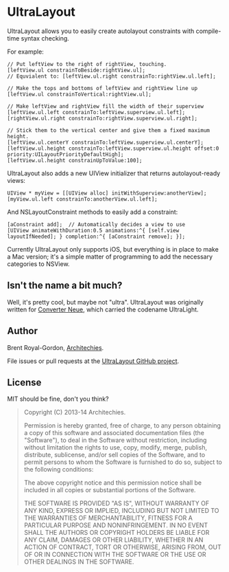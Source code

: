 UltraLayout
==========

UltraLayout allows you to easily create autolayout constraints with compile-time syntax checking.

For example:

    // Put leftView to the right of rightView, touching.
    [leftView.ul constrainToBeside:rightView.ul];
    // Equvialent to: [leftView.ul.right constrainTo:rightView.ul.left];
    
    // Make the tops and bottoms of leftView and rightView line up
    [leftView.ul constrainToVertical:rightView.ul];
    
    // Make leftView and rightView fill the width of their superview
    [leftView.ul.left constrainTo:leftView.superview.ul.left];
    [rightView.ul.right constrainTo:rightView.superview.ul.right];
    
    // Stick them to the vertical center and give them a fixed maximum height.
    [leftView.ul.centerY constrainTo:leftView.superview.ul.centerY];
    [leftView.ul.height constrainTo:leftView.superview.ul.height offset:0 priority:UILayoutPriorityDefaultHigh];
    [leftView.ul.height constrainUpToValue:100];

UltraLayout also adds a new UIView initializer that returns autolayout-ready views:

    UIView * myView = [[UIView alloc] initWithSuperview:anotherView];
    [myView.ul.left constrainTo:anotherView.ul.left];

And NSLayoutConstraint methods to easily add a constraint:

    [aConstraint add];  // Automatically decides a view to use
    [UIView animateWithDuration:0.5 animations:^{ [self.view layoutIfNeeded]; } completion:^{ [aConstraint remove]; }];

Currently UltraLayout only supports iOS, but everything is in place to make a Mac version; it's a simple matter of programming to add the necessary categories to NSView.

Isn't the name a bit much?
-----------------------

Well, it's pretty cool, but maybe not "ultra". UltraLayout was originally written for [Converter Neue](https://itunes.apple.com/us/app/converter-neue/id690448568?mt=8), which carried the codename UltraLight.

Author
-----

Brent Royal-Gordon, [Architechies](http://architechies.com).

File issues or pull requests at the [UltraLayout GitHub project](http://github.com/brentdax/ultralayout).

License
-----

MIT should be fine, don't you think?

> Copyright (C) 2013-14 Architechies.
> 
> Permission is hereby granted, free of charge, to any person obtaining a copy of this software and associated documentation files (the "Software"), to deal in the Software without restriction, including without limitation the rights to use, copy, modify, merge, publish, distribute, sublicense, and/or sell copies of the Software, and to permit persons to whom the Software is furnished to do so, subject to the following conditions:
> 
> The above copyright notice and this permission notice shall be included in all copies or substantial portions of the Software.
> 
> THE SOFTWARE IS PROVIDED "AS IS", WITHOUT WARRANTY OF ANY KIND, EXPRESS OR IMPLIED, INCLUDING BUT NOT LIMITED TO THE WARRANTIES OF MERCHANTABILITY, FITNESS FOR A PARTICULAR PURPOSE AND NONINFRINGEMENT. IN NO EVENT SHALL THE AUTHORS OR COPYRIGHT HOLDERS BE LIABLE FOR ANY CLAIM, DAMAGES OR OTHER LIABILITY, WHETHER IN AN ACTION OF CONTRACT, TORT OR OTHERWISE, ARISING FROM, OUT OF OR IN CONNECTION WITH THE SOFTWARE OR THE USE OR OTHER DEALINGS IN THE SOFTWARE.


